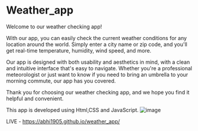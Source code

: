 # Weather_app

Welcome to our weather checking app!

With our app, you can easily check the current weather conditions for any location around the world. Simply enter a city name or zip code, and you'll get real-time temperature, humidity, wind speed, and more.

Our app is designed with both usability and aesthetics in mind, with a clean and intuitive interface that's easy to navigate. Whether you're a professional meteorologist or just want to know if you need to bring an umbrella to your morning commute, our app has you covered.

Thank you for choosing our weather checking app, and we hope you find it helpful and convenient.

This app is developed using Html,CSS and JavaScript.
![image](https://user-images.githubusercontent.com/80200939/210866739-8c53776c-5be6-4f5c-bdd1-ff86163c3353.png)

LIVE - https://abhi1905.github.io/weather_app/
